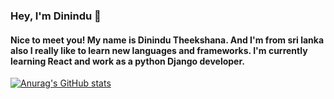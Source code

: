 ###  Hey, I'm Dinindu 👋
#### Nice to meet you! My name is Dinindu Theekshana. And I'm from sri lanka also I really like to learn new languages and frameworks. I'm currently learning React and work as a python Django developer.

[![Anurag's GitHub stats](https://github-readme-stats.vercel.app/api?username=dtheekshanalinux)](https://github.com/anuraghazra/github-readme-stats)
